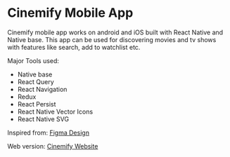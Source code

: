 # Cinemify Mobile App

Cinemify mobile app works on android and iOS built with React Native and Native base. This app can be used for discovering movies and tv shows with features like search, add to watchlist etc.

Major Tools used:

- Native base
- React Query
- React Navigation
- Redux
- React Persist
- React Native Vector Icons
- React Native SVG

Inspired from: [Figma Design](https://www.figma.com/file/cgMoPdGlWmMAF6t8iswWlf/Movies-app-(Community)?node-id=0%3A1)

Web version: [Cinemify Website](https://cinemify.vercel.app/)
